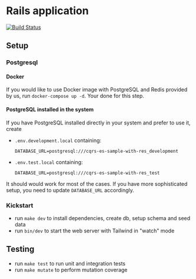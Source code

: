 # Rails application

[![Build Status](https://github.com/RailsEventStore/cqrs-es-sample-with-res/workflows/rails_application/badge.svg)](https://github.com/RailsEventStore/cqrs-es-sample-with-res/actions/workflows/rails_application.yml)

## Setup

### Postgresql

#### Docker

If you would like to use Docker image with PostgreSQL and Redis provided by us, run `docker-compose up -d`. Your done for this
step.

#### PostgreSQL installed in the system

If you have PostgreSQL installed directly in your system and prefer to use it, create

- `.env.development.local`
  containing:

  ```
  DATABASE_URL=postgresql:///cqrs-es-sample-with-res_development
  ```

* `.env.test.local` containing:

  ```
  DATABASE_URL=postgresql:///cqrs-es-sample-with-res_test
  ```

It should would work for most of the cases. If you have more sophisticated setup, you need to update `DATABASE_URL`
accordingly.

### Kickstart

- run `make dev` to install dependencies, create db, setup schema and seed data
- run `bin/dev` to start the web server with Tailwind in "watch" mode

## Testing

- run `make test` to run unit and integration tests
- run `make mutate` to perform mutation coverage
